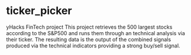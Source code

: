 # ticker_picker

yHacks FinTech project
This project retrieves the 500 largest stocks according to the S&P500 and runs them through an technical analysis via their ticker.
The resulting data is the output of the combined signals produced via the technical indicators providing a strong buy/sell signal.
